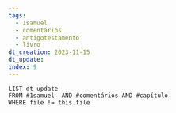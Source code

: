 ```yaml
---
tags:
  - 1samuel
  - comentários
  - antigotestamento
  - livro
dt_creation: 2023-11-15
dt_update: 
index: 9
---
```



```dataview
LIST dt_update
FROM #1samuel  AND #comentários AND #capítulo 
WHERE file != this.file
```
